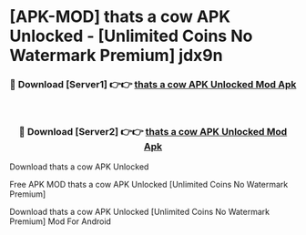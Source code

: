 # [APK-MOD] thats a cow APK Unlocked - [Unlimited Coins No Watermark Premium] jdx9n



<div align="center">
<h3>🔴 Download [Server1] 👉👉 <a href="https://momento.my/?title=thats_a_cow_APK_Unlocked">thats a cow APK Unlocked Mod Apk</a></h3><br>

<h3>🔴 Download [Server2] 👉👉 <a href="https://momento.my/?title=thats_a_cow_APK_Unlocked">thats a cow APK Unlocked Mod Apk</a></h3>
</div>



Download thats a cow APK Unlocked 

Free APK MOD thats a cow APK Unlocked [Unlimited Coins No Watermark Premium]

Download thats a cow APK Unlocked [Unlimited Coins No Watermark Premium] Mod For Android
